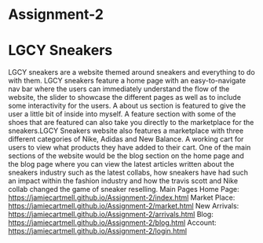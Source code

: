 # Assignment-2
# LGCY Sneakers 
LGCY sneakers are a website themed around sneakers and everything to do with them. LGCY sneakers feature a home page with an easy-to-navigate nav bar where the users can immediately understand the flow of the website, the slider to showcase the different pages as well as to include some interactivity for the users. A about us section is featured to give the user a little bit of inside into myself. A feature section with some of the shoes that are featured can also take you directly to the marketplace for the sneakers.LGCY Sneakers website also features a marketplace with three different categories of Nike, Adidas and New Balance. A working cart for users to view what products they have added to their cart. One of the main sections of the website would be the blog section on the home page and the blog page where you can view the latest articles written about the sneakers industry such as the latest collabs, how sneakers have had such an impact within the fashion industry and how the travis scott and Nike collab changed the game of sneaker reselling. 
Main Pages
Home Page: https://jamiecartmell.github.io/Assignment-2/index.html
Market Place: https://jamiecartmell.github.io/Assignment-2/market.html
New Arrivals: https://jamiecartmell.github.io/Assignment-2/arrivals.html
Blog: https://jamiecartmell.github.io/Assignment-2/blog.html
Account: https://jamiecartmell.github.io/Assignment-2/login.html
